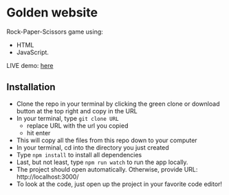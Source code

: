 # Golden website

Rock-Paper-Scissors game using: 
* HTML
* JavaScript.

LIVE demo: [here](https://henks20.github.io/rock-paper-scissors-game/)

## Installation
- Clone the repo in your terminal by clicking the green clone or download button at the top right and copy in the URL
- In your terminal, type ```git clone URL```
  - replace URL with the url you copied
  - hit enter
- This will copy all the files from this repo down to your computer
- In your terminal, cd into the directory you just created
- Type ```npm install``` to install all dependencies
- Last, but not least, type ```npm run watch``` to run the app locally.
- The project should open automatically. Otherwise, provide URL: http://localhost:3000/
- To look at the code, just open up the project in your favorite code editor!

